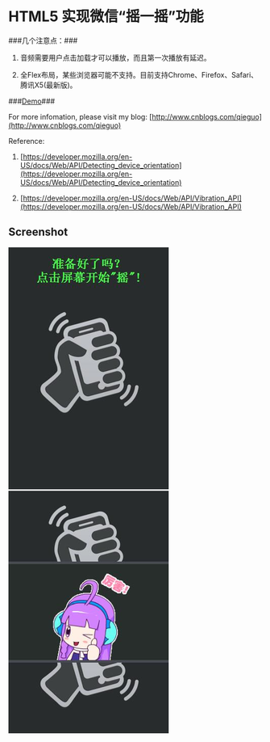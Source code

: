 HTML5 实现微信“摇一摇”功能
===

###几个注意点：###

1. 音频需要用户点击加载才可以播放，而且第一次播放有延迟。

2. 全Flex布局，某些浏览器可能不支持。目前支持Chrome、Firefox、Safari、腾讯X5(最新版)。

###[Demo](http://qieguo2016.github.io/h5_shake/)###

For more infomation, please visit my blog: [http://www.cnblogs.com/qieguo](http://www.cnblogs.com/qieguo)

Reference: 

1. [https://developer.mozilla.org/en-US/docs/Web/API/Detecting_device_orientation](https://developer.mozilla.org/en-US/docs/Web/API/Detecting_device_orientation)

2. [https://developer.mozilla.org/en-US/docs/Web/API/Vibration_API](https://developer.mozilla.org/en-US/docs/Web/API/Vibration_API)


Screenshot
---
![alt tag](/source/screenshot1.jpg)  ![alt tag](/source/screenshot2.jpg)
